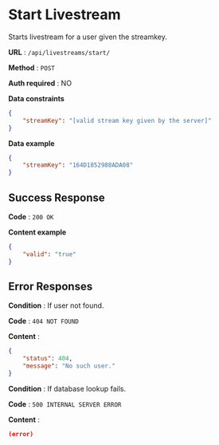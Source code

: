 # Start Livestream

Starts livestream for a user given the streamkey.

**URL** : `/api/livestreams/start/`

**Method** : `POST`

**Auth required** : NO

**Data constraints**

```json
{
    "streamKey": "[valid stream key given by the server]"
}
```

**Data example**

```json
{
    "streamKey": "164D1852988ADA08"
}
```

## Success Response

**Code** : `200 OK`

**Content example**

```json
{
    "valid": "true"
}
```

## Error Responses

**Condition** : If user not found.

**Code** : `404 NOT FOUND`

**Content** :

```json
{
    "status": 404,
    "message": "No such user."
}
```

**Condition** : If database lookup fails.

**Code** : `500 INTERNAL SERVER ERROR`

**Content** :

```json
(error)
```
